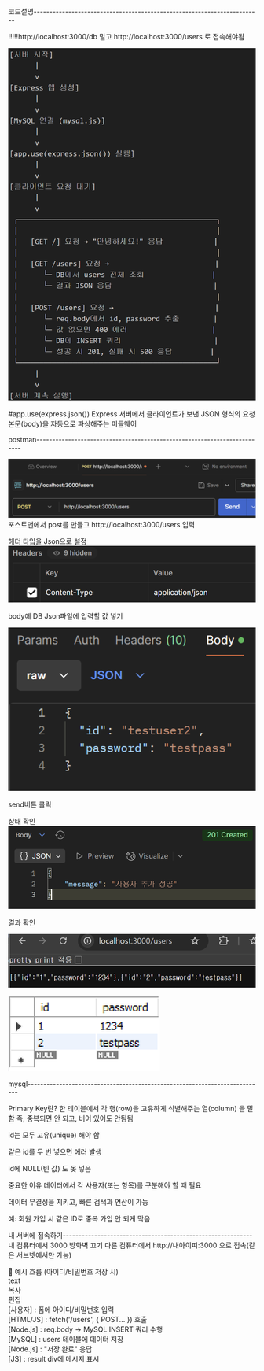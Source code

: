 코드설명------------------------------------------------------------------------

!!!!!http://localhost:3000/db 말고 http://localhost:3000/users 로 접속해야됨

![alt text](./REDMEimg/image.png)

#app.use(express.json())
Express 서버에서 클라이언트가 보낸 JSON 형식의 요청 본문(body)을 자동으로 파싱해주는 미들웨어

postman-------------------------------------------------------------------------

![alt text](./REDMEimg/post.png)
포스트맨에서 post를 만들고
http://localhost:3000/users 입력

헤더 타입을 Json으로 설정
![alt text](./REDMEimg/header.png)

body에 DB Json파일에 입력할 값 넣기

![alt text](./REDMEimg/body.png)

send버튼 클릭

상태 확인
![alt text](./REDMEimg/status.png)

결과 확인

![alt text](./REDMEimg/end.png)

![alt text](./REDMEimg/end1.png)

mysql---------------------------------------------------------------------------

Primary Key란?
한 테이블에서 각 행(row)을 고유하게 식별해주는 열(column) 을 말함
즉, 중복되면 안 되고, 비어 있어도 안됨됨

id는 모두 고유(unique) 해야 함

같은 id를 두 번 넣으면 에러 발생

id에 NULL(빈 값) 도 못 넣음

중요한 이유
데이터에서 각 사용자(또는 항목)를 구분해야 할 때 필요

데이터 무결성을 지키고, 빠른 검색과 연산이 가능

예: 회원 가입 시 같은 ID로 중복 가입 안 되게 막음

내 서버에 접속하기------------------------------------------------------------
내 컴퓨터에서 3000 방화벽 끄기
다른 컴퓨터에서 http://내아이피:3000 으로 접속(같은 서브넷에서만 가능)

🔁 예시 흐름 (아이디/비밀번호 저장 시)<br>
text<br>
복사<br>
편집<br>
[사용자]   : 폼에 아이디/비밀번호 입력
<br>
[HTML/JS]  : fetch('/users', { POST... }) 호출<br>
[Node.js]  : req.body → MySQL INSERT 쿼리 수행<br>
[MySQL]    : users 테이블에 데이터 저장<br>
[Node.js]  : "저장 완료" 응답<br>
[JS]       : result div에 메시지 표시
